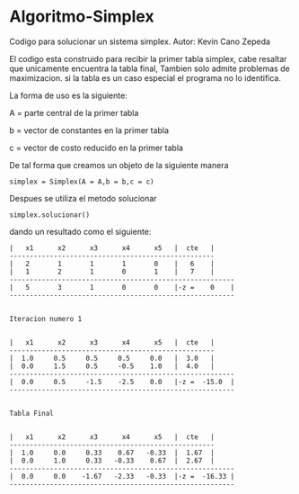# Algoritmo-Simplex
Codigo para solucionar un sistema simplex.
Autor: Kevin Cano Zepeda

El codigo esta construido para recibir la primer tabla simplex, cabe resaltar que unicamente encuentra la tabla final, Tambien solo admite problemas de maximizacion.
si la tabla es un caso especial el programa no lo identifica.

La forma de uso es la siguiente:

A = parte central de la primer tabla

b = vector de constantes en la primer tabla

c = vector de costo reducido en la primer tabla

De tal forma que creamos un objeto de la siguiente manera

``` simplex = Simplex(A = A,b = b,c = c) ```

Despues se utiliza el metodo solucionar

```simplex.solucionar()```

dando un resultado como el siguiente:

```
|   x1      x2      x3      x4      x5   |  cte   |
---------------------------------------------------
|   2       1       1       1       0    |   6    |
|   1       2       1       0       1    |   7    |
--------------------------------------------------------
|   5       3       1       0       0    |-z =    0    |
--------------------------------------------------------


Iteracion numero 1


|   x1      x2      x3      x4      x5   |  cte   |
---------------------------------------------------
|  1.0     0.5     0.5     0.5     0.0   |  3.0   |
|  0.0     1.5     0.5     -0.5    1.0   |  4.0   |
--------------------------------------------------------
|  0.0     0.5     -1.5    -2.5    0.0   |-z =  -15.0  |
--------------------------------------------------------


Tabla Final


|   x1      x2      x3      x4      x5   |  cte   |
---------------------------------------------------
|  1.0     0.0     0.33    0.67   -0.33  |  1.67  |
|  0.0     1.0     0.33   -0.33    0.67  |  2.67  |
--------------------------------------------------------
|  0.0     0.0    -1.67   -2.33   -0.33  |-z =  -16.33 |
--------------------------------------------------------
```